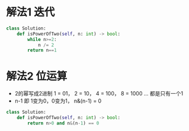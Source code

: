 # 解法1 迭代
```python
class Solution:
    def isPowerOfTwo(self, n: int) -> bool:
        while n>=2:
            n /= 2
        return n==1
```

# 解法2 位运算
* 2的幂写成2进制 1 = 01， 2 = 10， 4 = 100， 8 = 1000 ... 都是只有一个1
* n-1 即 1变为0，0变为1， n&(n-1) = 0
```python
class Solution:
    def isPowerOfTwo(self, n: int) -> bool:
        return n>0 and n&(n-1) == 0
```